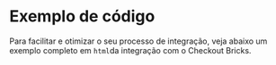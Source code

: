 # Exemplo de código

Para facilitar e otimizar o seu processo de integração, veja abaixo um exemplo completo em `html`da integração com o Checkout Bricks.

<!DOCTYPE html>
<html>
    <head>
        <script src="https://beta-sdk.mercadopago.com/gama/js/v2"></script>
    </head>
    <body>
        <div id="cardPaymentBrick_container"></div>
        <script>
            const mp = new MercadoPago('YOUR_PUBLIC_KEY');
            const bricksBuilder = mp.bricks();
        
            const renderCardPaymentBrick = async (bricksBuilder) => {
        
                const settings = {
                    initialization: {
                        amount: 100, //valor do processamento a ser realizado
                        payer: {
                        email: 'test@mail.com',
                    },
                    },
                    style: {
                        theme: 'default' // | 'dark' | 'bootstrap' | 'flat'
                    },
                    callbacks: {
                        onReady: () => {
                        // callback chamado quando o Brick estiver pronto
                        },
                        onSubmit: (cardFormData) => {
                        // callback chamado o usuário clicar no botão de submissão dos dados
        
                        // ejemplo de envío de los datos recolectados por el Brick a su servidor
                        return new Promise((resolve, reject) => {
                            fetch("/process_payment", {
                                method: "POST",
                                headers: {
                                    "Content-Type": "application/json",
                                },
                                body: JSON.stringify(cardFormData)
                            })
                            .then((response) => {
                                // receber o resultado do pagamento
                                resolve();
                            })
                            .catch((error) => {
                                // lidar com a resposta de erro ao tentar criar o pagamento
                                reject();
                            })
                            });
                        },
                        onError: (error) => {
                        // callback chamado para todos os casos de erro do Brick
                        },
                    },
                };
        
                window.cardPaymentBrickController = await bricksBuilder.create('cardPayment', 'cardPaymentBrick_container', settings);
        
            };
        
            renderCardPaymentBrick(bricksBuilder);
            
        </script>
    </body>
</html>